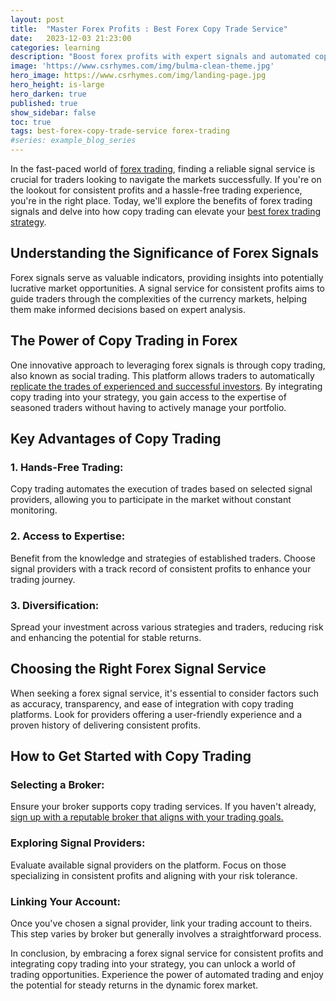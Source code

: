 ```yaml
---
layout: post
title:  "Master Forex Profits : Best Forex Copy Trade Service"
date:   2023-12-03 21:23:00
categories: learning
description: "Boost forex profits with expert signals and automated copy trading. Elevate your strategy for consistent success in dynamic markets."
image: 'https://www.csrhymes.com/img/bulma-clean-theme.jpg'
hero_image: https://www.csrhymes.com/img/landing-page.jpg
hero_height: is-large
hero_darken: true
published: true
show_sidebar: false
toc: true
tags: best-forex-copy-trade-service forex-trading
#series: example_blog_series
---
```


<p>In the fast-paced world of <a href="https://www.daytrading.ltd/learning/what-is-forex-trading">forex trading</a>, finding a reliable signal service is crucial for traders looking to navigate the markets successfully. If you're on the lookout for consistent profits and a hassle-free trading experience, you're in the right place. Today, we'll explore the benefits of forex trading signals and delve into how copy trading can elevate your <a href="https://www.daytrading.ltd/learning/best-forex-trading-strategy">best forex trading strategy</a>.</p>

## Understanding the Significance of Forex Signals
<p>Forex signals serve as valuable indicators, providing insights into potentially lucrative market opportunities. A signal service for consistent profits aims to guide traders through the complexities of the currency markets, helping them make informed decisions based on expert analysis.</p>

## The Power of Copy Trading in Forex
<p>One innovative approach to leveraging forex signals is through copy trading, also known as social trading. This platform allows traders to automatically <a href="https://www.icmarkets.com/global/en/social-trading-tools/social-trading-mobile-app/?camp=7746" rel="nofollow">replicate the trades of experienced and successful investors</a>. By integrating copy trading into your strategy, you gain access to the expertise of seasoned traders without having to actively manage your portfolio.</p>

## Key Advantages of Copy Trading
<h3>1. Hands-Free Trading:</h3>
<p>Copy trading automates the execution of trades based on selected signal providers, allowing you to participate in the market without constant monitoring.</p>

<h3>2. Access to Expertise:</h3>
<p>Benefit from the knowledge and strategies of established traders. Choose signal providers with a track record of consistent profits to enhance your trading journey.</p>

<h3>3. Diversification:</h3>
<p>Spread your investment across various strategies and traders, reducing risk and enhancing the potential for stable returns.</p>

## Choosing the Right Forex Signal Service
<p>When seeking a forex signal service, it's essential to consider factors such as accuracy, transparency, and ease of integration with copy trading platforms. Look for providers offering a user-friendly experience and a proven history of delivering consistent profits.</p>

## How to Get Started with Copy Trading
<h3>Selecting a Broker:</h3>
<p>Ensure your broker supports copy trading services. If you haven't already, <a href="https://www.icmarkets.com/global/en/social-trading-tools/social-trading-mobile-app/?camp=7746" rel="nofollow">sign up with a reputable broker that aligns with your trading goals.</a></p>

<h3>Exploring Signal Providers:</h3>
<p>Evaluate available signal providers on the platform. Focus on those specializing in consistent profits and aligning with your risk tolerance.</p>

<h3>Linking Your Account:</h3>
<p>Once you've chosen a signal provider, link your trading account to theirs. This step varies by broker but generally involves a straightforward process.</p>

<p>In conclusion, by embracing a forex signal service for consistent profits and integrating copy trading into your strategy, you can unlock a world of trading opportunities. Experience the power of automated trading and enjoy the potential for steady returns in the dynamic forex market.</p>

<script type='application/ld+json'>
{
  "@context": "https://schema.org",
  "@type": "FAQPage",
  "mainEntity": [
    {
      "@type": "Question",
      "name": "What are forex signals?",
      "acceptedAnswer": {
        "@type": "Answer",
        "text": "Forex signals are valuable indicators that offer insights into potential market opportunities, guiding traders through the complexities of currency markets with expert analysis."
      }
    },
    {
      "@type": "Question",
      "name": "What is copy trading in forex?",
      "acceptedAnswer": {
        "@type": "Answer",
        "text": "Copy trading, also known as social trading, is an innovative approach that allows traders to automatically replicate the trades of experienced investors. It provides access to the expertise of seasoned traders without active portfolio management."
      }
    },
    {
      "@type": "Question",
      "name": "What are the advantages of copy trading?",
      "acceptedAnswer": {
        "@type": "Answer",
        "text": "Key advantages of copy trading include hands-free trading, access to expertise from established traders, and the ability to diversify investments across various strategies and traders, reducing risk and enhancing potential returns."
      }
    },
    {
      "@type": "Question",
      "name": "How to choose the right forex signal service?",
      "acceptedAnswer": {
        "@type": "Answer",
        "text": "When selecting a forex signal service, consider factors such as accuracy, transparency, and ease of integration with copy trading platforms. Look for providers offering a user-friendly experience and a proven history of consistent profits."
      }
    },
    {
      "@type": "Question",
      "name": "What are the steps to get started with copy trading?",
      "acceptedAnswer": {
        "@type": "Answer",
        "text": "To get started with copy trading, ensure your broker supports these services. Sign up with a reputable broker, evaluate signal providers, choose one aligned with your goals, and link your trading account to theirs, following the broker-specific linking process."
      }
    },
    {
      "@type": "Question",
      "name": "Why should traders embrace forex signal services and copy trading?",
      "acceptedAnswer": {
        "@type": "Answer",
        "text": "By embracing a forex signal service and integrating copy trading into their strategy, traders can unlock a world of trading opportunities, experience the power of automated trading, and enjoy the potential for steady returns in the dynamic forex market."
      }
    }
  ]
}
</script>